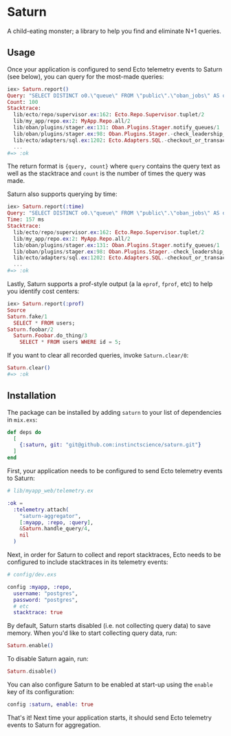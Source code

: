 # Saturn

A child-eating monster; a library to help you find and eliminate N+1 queries.

## Usage

Once your application is configured to send Ecto telemetry events to Saturn (see below), you can query for the most-made queries:

```elixir
iex> Saturn.report()
Query: "SELECT DISTINCT o0.\"queue\" FROM \"public\".\"oban_jobs\" AS o0 WHERE (o0.\"state\" = 'available') AND (NOT (o0.\"queue\" IS NULL))"
Count: 100
Stacktrace:
  lib/ecto/repo/supervisor.ex:162: Ecto.Repo.Supervisor.tuplet/2
  lib/my_app/repo.ex:2: MyApp.Repo.all/2
  lib/oban/plugins/stager.ex:131: Oban.Plugins.Stager.notify_queues/1
  lib/oban/plugins/stager.ex:98: Oban.Plugins.Stager.-check_leadership_and_stage/1-fun-0-/1
  lib/ecto/adapters/sql.ex:1202: Ecto.Adapters.SQL.-checkout_or_transaction/4-fun-0-/3
  ...
#=> :ok
```

The return format is `{query, count}` where `query` contains the query text as well as the stacktrace and `count` is the number of times the query was made.

Saturn also supports querying by time:

```elixir
iex> Saturn.report(:time)
Query: "SELECT DISTINCT o0.\"queue\" FROM \"public\".\"oban_jobs\" AS o0 WHERE (o0.\"state\" = 'available') AND (NOT (o0.\"queue\" IS NULL))"
Time: 157 ms
Stacktrace:
  lib/ecto/repo/supervisor.ex:162: Ecto.Repo.Supervisor.tuplet/2
  lib/my_app/repo.ex:2: MyApp.Repo.all/2
  lib/oban/plugins/stager.ex:131: Oban.Plugins.Stager.notify_queues/1
  lib/oban/plugins/stager.ex:98: Oban.Plugins.Stager.-check_leadership_and_stage/1-fun-0-/1
  lib/ecto/adapters/sql.ex:1202: Ecto.Adapters.SQL.-checkout_or_transaction/4-fun-0-/3
  ...
#=> :ok
```

Lastly, Saturn supports a prof-style output (a la `eprof`, `fprof`, etc) to help you identify cost centers:

```elixir
iex> Saturn.report(:prof)
Source                                                                   Count %Count     Time %Time
Saturn.fake/1                                                                2     66   246.91    95
  SELECT * FROM users;                                                       2     66   246.91    95
Saturn.foobar/2                                                              1     33    12.35     4
  Saturn.Foobar.do_thing/3                                                   1     33    12.35     4
    SELECT * FROM users WHERE id = 5;                                        1     33    12.35     4
```


If you want to clear all recorded queries, invoke `Saturn.clear/0`:

```elixir
Saturn.clear()
#=> :ok
```

## Installation

The package can be installed by adding `saturn` to your list of dependencies in `mix.exs`:

```elixir
def deps do
  [
    {:saturn, git: "git@github.com:instinctscience/saturn.git"}
  ]
end
```

First, your application needs to be configured to send Ecto telemetry events to Saturn:

```elixir
# lib/myapp_web/telemetry.ex

:ok =
  :telemetry.attach(
    "saturn-aggregator",
    [:myapp, :repo, :query],
    &Saturn.handle_query/4,
    nil
  )
```

Next, in order for Saturn to collect and report stacktraces, Ecto needs to be configured to include stacktraces in its telemetry events:

```elixir
# config/dev.exs

config :myapp, :repo,
  username: "postgres",
  password: "postgres",
  # etc
  stacktrace: true
```

By default, Saturn starts disabled (i.e. not collecting query data) to save memory.  When you'd like to start collecting query data, run:

```elixir
Saturn.enable()
```

To disable Saturn again, run:

```elixir
Saturn.disable()
```

You can also configure Saturn to be enabled at start-up using the `enable` key of its configuration:

```elixir
config :saturn, enable: true
```

That's it!  Next time your application starts, it should send Ecto telemetry events to Saturn for aggregation.
